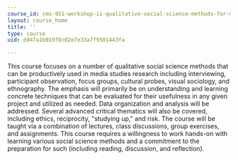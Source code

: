 ```yaml
---
course_id: cms-951-workshop-ii-qualitative-social-science-methods-for-media-studies-spring-2015
layout: course_home
title: ''
type: course
uid: dd47a1b019f8c02e7e33a7f9501443fa

---
```

This course focuses on a number of qualitative social science methods that can be productively used in media studies research including interviewing, participant observation, focus groups, cultural probes, visual sociology, and ethnography. The emphasis will primarily be on understanding and learning concrete techniques that can be evaluated for their usefulness in any given project and utilized as needed. Data organization and analysis will be addressed. Several advanced critical thematics will also be covered, including ethics, reciprocity, "studying up," and risk. The course will be taught via a combination of lectures, class discussions, group exercises, and assignments. This course requires a willingness to work hands-on with learning various social science methods and a commitment to the preparation for such (including reading, discussion, and reflection).
